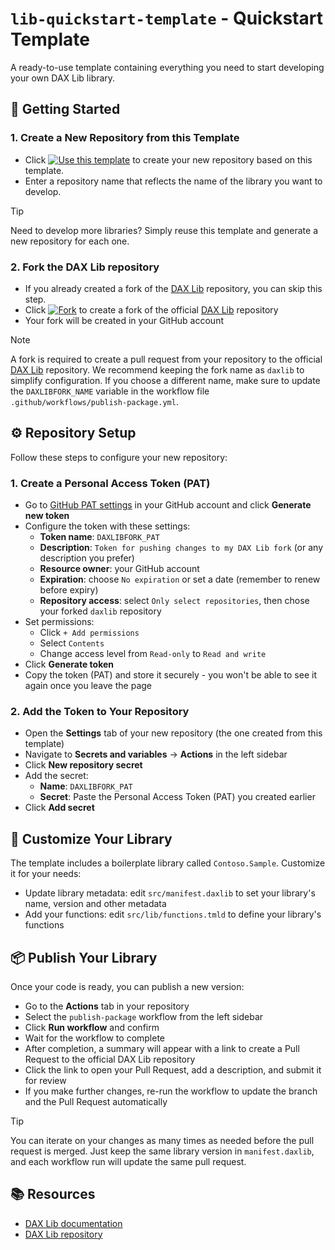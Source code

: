 # `lib-quickstart-template` - Quickstart Template

A ready-to-use template containing everything you need to start developing your own DAX Lib library.

## 🚀 Getting Started

### 1. Create a New Repository from this Template

- Click [![Use this template](https://img.shields.io/badge/Use%20this%20template-brightgreen?logo=github)](https://github.com/daxlib/lib-quickstart-template/generate) to create your new repository based on this template.
- Enter a repository name that reflects the name of the library you want to develop.

> [!TIP]
> Need to develop more libraries? Simply reuse this template and generate a new repository for each one.

### 2. Fork the DAX Lib repository

- If you already created a fork of the [DAX Lib](https://github.com/daxlib/daxlib) repository, you can skip this step.
- Click [![Fork](https://img.shields.io/badge/Fork-brightgreen?logo=github)](https://github.com/daxlib/daxlib/fork) to create a fork of the official [DAX Lib](https://github.com/daxlib/daxlib) repository
- Your fork will be created in your GitHub account

> [!NOTE]
> A fork is required to create a pull request from your repository to the official [DAX Lib](https://github.com/daxlib/daxlib) repository. We recommend keeping the fork name as `daxlib` to simplify configuration. If you choose a different name, make sure to update the `DAXLIBFORK_NAME` variable in the workflow file `.github/workflows/publish-package.yml`.

## ⚙️ Repository Setup

Follow these steps to configure your new repository:

### 1. Create a Personal Access Token (PAT)

- Go to [GitHub PAT settings](https://github.com/settings/personal-access-tokens/) in your GitHub account and click **Generate new token**
- Configure the token with these settings:
  - **Token name**: `DAXLIBFORK_PAT`
  - **Description**: `Token for pushing changes to my DAX Lib fork` (or any description you prefer)
  - **Resource owner**: your GitHub account
  - **Expiration**: choose `No expiration` or set a date (remember to renew before expiry)
  - **Repository access**: select `Only select repositories`, then chose your forked `daxlib` repository
- Set permissions:
  - Click `+ Add permissions`
  - Select `Contents`
  - Change access level from `Read-only` to `Read and write`
- Click **Generate token**
- Copy the token (PAT) and store it securely - you won't be able to see it again once you leave the page

### 2. Add the Token to Your Repository

- Open the **Settings** tab of your new repository (the one created from this template)
- Navigate to **Secrets and variables** → **Actions** in the left sidebar
- Click **New repository secret**
- Add the secret:
  - **Name**: `DAXLIBFORK_PAT`
  - **Secret**: Paste the Personal Access Token (PAT) you created earlier
- Click **Add secret**

## 🧩 Customize Your Library

The template includes a boilerplate library called `Contoso.Sample`. Customize it for your needs:

- Update library metadata: edit `src/manifest.daxlib` to set your library's name, version and other metadata
- Add your functions: edit `src/lib/functions.tmld` to define your library's functions

## 📦 Publish Your Library

Once your code is ready, you can publish a new version:

- Go to the **Actions** tab in your repository
- Select the `publish-package` workflow from the left sidebar
- Click **Run workflow** and confirm
- Wait for the workflow to complete
- After completion, a summary will appear with a link to create a Pull Request to the official DAX Lib repository
- Click the link to open your Pull Request, add a description, and submit it for review
- If you make further changes, re-run the workflow to update the branch and the Pull Request automatically

> [!TIP]
> You can iterate on your changes as many times as needed before the pull request is merged. Just keep the same library version in `manifest.daxlib`, and each workflow run will update the same pull request.
## 📚 Resources

- [DAX Lib documentation](https://docs.daxlib.org/)
- [DAX Lib repository](https://github.com/daxlib/daxlib)
